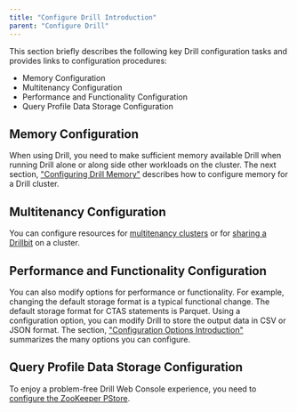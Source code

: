 ```yaml
---
title: "Configure Drill Introduction"
parent: "Configure Drill"
---
```


This section briefly describes the following key Drill configuration tasks and provides links to configuration procedures:

* Memory Configuration
* Multitenancy Configuration
* Performance and Functionality Configuration
* Query Profile Data Storage Configuration 

## Memory Configuration

When using Drill, you need to make sufficient memory available Drill when running Drill alone or along side other workloads on the cluster. The next section, ["Configuring Drill Memory"]({{site.baseurl}}/docs/configuring-drill-memory) describes how to configure memory for a Drill cluster. 

## Multitenancy Configuration

You can configure resources for [multitenancy clusters]({{site.baseurl}}/docs/configuring-multitenant-resources) or for [sharing a Drillbit]({{site.baseurl}}/docs/configuring-a-shared-drillbit) on a cluster.

## Performance and Functionality Configuration

You can also modify options for performance or functionality. For example, changing the default storage format is a typical functional change. The default storage format for CTAS
statements is Parquet. Using a configuration option, you can modify Drill to store the output data in CSV or JSON format. The section, ["Configuration Options Introduction"]({{site.baseurl}}/docs/configuration-options-introduction) summarizes the many options you can configure. 

## Query Profile Data Storage Configuration

To enjoy a problem-free Drill Web Console experience, you need to [configure the ZooKeeper PStore]({{site.baseurl}}/docs/persistent-configuration-storage/#configuring-zookeeper-pstore).
